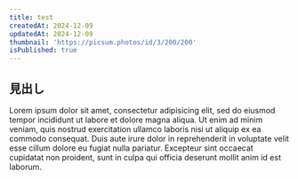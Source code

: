 ```yaml
---
title: test
createdAt: 2024-12-09
updatedAt: 2024-12-09
thumbnail: 'https://picsum.photos/id/3/200/200'
isPublished: true
---
```

## 見出し
Lorem ipsum dolor sit amet, consectetur adipisicing elit, sed do eiusmod tempor incididunt ut labore et dolore magna aliqua. Ut enim ad minim veniam, quis nostrud exercitation ullamco laboris nisi ut aliquip ex ea commodo consequat. Duis aute irure dolor in reprehenderit in voluptate velit esse cillum dolore eu fugiat nulla pariatur. Excepteur sint occaecat cupidatat non proident, sunt in culpa qui officia deserunt mollit anim id est laborum.